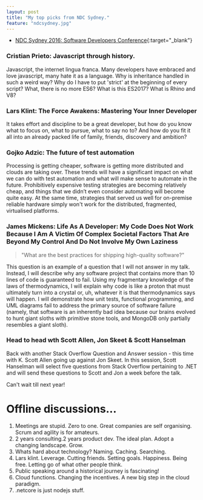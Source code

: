 ```yaml
---
layout: post
title: "My top picks from NDC Sydney."
feature: "ndcsydney.jpg"
---
```


- [NDC Sydney 2016: Software Developers Conference](http://ndcsydney.com){:target="_blank"}

### Cristian Prieto: Javascript through history.

Javascript, the internet lingua franca. Many developers have embraced and love javascript, many hate it as a language. Why is inheritance handled in such a weird way? Why do I have to put 'strict' at the beginning of every script? What, there is no more ES6? What is this ES2017? What is Rhino and V8?

### Lars Klint: The Force Awakens: Mastering Your Inner Developer

It takes effort and discipline to be a great developer, but how do you know what to focus on, what to pursue, what to say no to? And how do you fit it all into an already packed life of family, friends, discovery and ambition?

### Gojko Adzic: The future of test automation

Processing is getting cheaper, software is getting more distributed and clouds are taking over. These trends will have a significant impact on what we can do with test automation and what will make sense to automate in the future. Prohibitively expensive testing strategies are becoming relatively cheap, and things that we didn’t even consider automating will become quite easy. At the same time, strategies that served us well for on-premise reliable hardware simply won't work for the distributed, fragmented, virtualised platforms.

### ​James Mickens: Life As A Developer: My Code Does Not Work Because I Am A Victim Of Complex Societal Factors That Are Beyond My Control And Do Not Involve My Own Laziness

> "What are the best practices for shipping high-quality software?"

This question is an example of a question that I will not answer in my talk. Instead, I will describe why any software project that contains more than 10 lines of code is guaranteed to fail. Using my fragmentary knowledge of the laws of thermodynamics, I will explain why code is like a proton that must ultimately turn into a crystal or, uh, whatever it is that thermodynamics says will happen. I will demonstrate how unit tests, functional programming, and UML diagrams fail to address the primary source of software failure (namely, that software is an inherently bad idea because our brains evolved to hunt giant sloths with primitive stone tools, and MongoDB only partially resembles a giant sloth).

### Head to head wth Scott Allen, Jon Skeet & Scott Hanselman

Back with another Stack Overflow Question and Answer session - this time with K. Scott Allen going up against Jon Skeet. In this session, Scott Hanselman will select five questions from Stack Overflow pertaining to .NET and will send these questions to Scott and Jon a week before the talk.

Can't wait till next year!

# Offline discussions...

1. Meetings are stupid. Zero to one. Great companies are self organising. Scrum and agility is for amateurs.
2. 2 years consulting.2 years product dev. The ideal plan. Adopt a changing landscape. Grow.
3. Whats hard about technology? Naming. Caching. Searching.
4. Lars klint. Leverage. Cutting friends. Setting goals. Happiness. Being free. Letting go of what other people think.
5. Public speaking around a historical journey is fascinating!
6. Cloud functions. Changing the incentives. A new big step in the cloud paradigm.
7. .netcore is just nodejs stuff.
